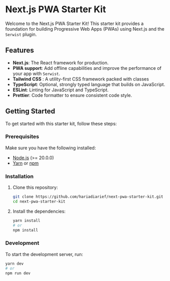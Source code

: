 # Next.js PWA Starter Kit

Welcome to the Next.js PWA Starter Kit! This starter kit provides a foundation for building Progressive Web Apps (PWAs) using Next.js and the `Serwist` plugin.

## Features

- **Next.js**: The React framework for production.
- **PWA support**: Add offline capabilities and improve the performance of your app with `Serwist`.
- **Tailwind CSS** : A utility-first CSS framework packed with classes
- **TypeScript**: Optional, strongly typed language that builds on JavaScript.
- **ESLint**: Linting for JavaScript and TypeScript.
- **Prettier**: Code formatter to ensure consistent code style.

## Getting Started

To get started with this starter kit, follow these steps:

### Prerequisites

Make sure you have the following installed:

- [Node.js](https://nodejs.org/) (>= 20.0.0)
- [Yarn](https://yarnpkg.com/) or [npm](https://www.npmjs.com/)

### Installation

1. Clone this repository:

   ```sh
   git clone https://github.com/hariadiarief/next-pwa-starter-kit.git
   cd next-pwa-starter-kit
   ```

2. Install the dependencies:

   ```sh
   yarn install
   # or
   npm install
   ```

### Development

To start the development server, run:

```sh
yarn dev
# or
npm run dev
```
